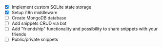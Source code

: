 - [x] Implement custom SQLite state storage
- [x] Setup i18n middleware
- [ ] Create MongoDB database
- [ ] Add snippets CRUD via bot
- [ ] Add "friendship" functionality and possibility to share snippets with your friends
- [ ] Public/private snippets

